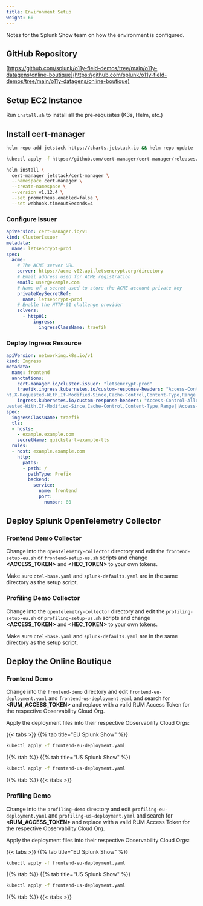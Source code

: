 ```yaml
---
title: Environment Setup
weight: 60
---
```


Notes for the Splunk Show team on how the environment is configured.

## GitHub Repository

[https://github.com/splunk/o11y-field-demos/tree/main/o11y-datagens/online-boutique](https://github.com/splunk/o11y-field-demos/tree/main/o11y-datagens/online-boutique)

## Setup EC2 Instance

Run `install.sh` to install all the pre-requisites (K3s, Helm, etc.)

## Install cert-manager

``` bash
helm repo add jetstack https://charts.jetstack.io && helm repo update
```

``` bash
kubectl apply -f https://github.com/cert-manager/cert-manager/releases/download/v1.12.4/cert-manager.crds.yaml
```

``` bash
helm install \
  cert-manager jetstack/cert-manager \
  --namespace cert-manager \
  --create-namespace \
  --version v1.12.4 \
  --set prometheus.enabled=false \
  --set webhook.timeoutSeconds=4
```

### Configure Issuer

``` yaml
apiVersion: cert-manager.io/v1
kind: ClusterIssuer
metadata:
  name: letsencrypt-prod
spec:
  acme:
    # The ACME server URL
    server: https://acme-v02.api.letsencrypt.org/directory
    # Email address used for ACME registration
    email: user@example.com
    # Name of a secret used to store the ACME account private key
    privateKeySecretRef:
      name: letsencrypt-prod
    # Enable the HTTP-01 challenge provider
    solvers:
      - http01:
          ingress:
            ingressClassName: traefik
```

### Deploy Ingress Resource

``` yaml
apiVersion: networking.k8s.io/v1 
kind: Ingress
metadata:
  name: frontend
  annotations:
    cert-manager.io/cluster-issuer: "letsencrypt-prod"
    traefik.ingress.kubernetes.io/custom-response-headers: "Access-Control-Allow-Origin:*||Access-Control-Allow-Methods:GET,POST,OPTIONS||Access-Control-Allow-Headers:DNT,User-Age
nt,X-Requested-With,If-Modified-Since,Cache-Control,Content-Type,Range||Access-Control-Expose-Headers:Content-Length,Content-Range"
    ingress.kubernetes.io/custom-response-headers: "Access-Control-Allow-Origin:*||Access-Control-Allow-Methods:GET,POST,OPTIONS||Access-Control-Allow-Headers:DNT,User-Agent,X-Req
uested-With,If-Modified-Since,Cache-Control,Content-Type,Range||Access-Control-Expose-Headers:Content-Length,Content-Range"
spec:
  ingressClassName: traefik
  tls:
  - hosts:
    - example.example.com
    secretName: quickstart-example-tls
  rules:
  - host: example.example.com
    http:
      paths:
      - path: /
        pathType: Prefix
        backend:
          service:
            name: frontend
            port:
              number: 80
```

## Deploy Splunk OpenTelemetry Collector

### Frontend Demo Collector

Change into the `opentelemetry-collector` directory and edit the `frontend-setup-eu.sh` or `frontend-setup-us.sh` scripts and change **<ACCESS_TOKEN>** and **<HEC_TOKEN>** to your own tokens.

Make sure `otel-base.yaml` and `splunk-defaults.yaml` are in the same directory as the setup script.

### Profiling Demo Collector

Change into the `opentelemetry-collector` directory and edit the `profiling-setup-eu.sh` or `profiling-setup-us.sh` scripts and change **<ACCESS_TOKEN>** and **<HEC_TOKEN>** to your own tokens.

Make sure `otel-base.yaml` and `splunk-defaults.yaml` are in the same directory as the setup script.

## Deploy the Online Boutique

### Frontend Demo

Change into the `frontend-demo` directory and edit `frontend-eu-deployment.yaml` and `frontend-us-deployment.yaml` and search for **<RUM_ACCESS_TOKEN>** and replace with a valid RUM Access Token for the respective Observability Cloud Org.

Apply the deployment files into their respective Observability Cloud Orgs:

{{< tabs >}}
{{% tab title="EU Splunk Show" %}}

```bash
kubectl apply -f frontend-eu-deployment.yaml
```

{{% /tab %}}
{{% tab title="US Splunk Show" %}}

```bash
kubectl apply -f frontend-us-deployment.yaml
```

{{% /tab %}}
{{< /tabs >}}

### Profiling Demo

Change into the `profiling-demo` directory and edit `profiling-eu-deployment.yaml` and `profiling-us-deployment.yaml` and search for **<RUM_ACCESS_TOKEN>** and replace with a valid RUM Access Token for the respective Observability Cloud Org.

Apply the deployment files into their respective Observability Cloud Orgs:

{{< tabs >}}
{{% tab title="EU Splunk Show" %}}

```bash
kubectl apply -f frontend-eu-deployment.yaml
```

{{% /tab %}}
{{% tab title="US Splunk Show" %}}

```bash
kubectl apply -f frontend-us-deployment.yaml
```

{{% /tab %}}
{{< /tabs >}}
